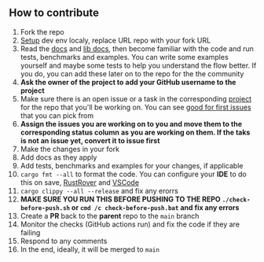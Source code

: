 ## How to contribute

1. Fork the repo
2. [Setup](https://github.com/radumarias/rencfs?tab=readme-ov-file#locally) dev env localy, replace URL repo with your fork URL
3. Read the [docs](https://github.com/radumarias/rencfs) and [lib docs](https://docs.rs/rencfs/latest/rencfs), then become familiar with the code and run tests, benchmarks and examples. You can write some examples yourself and maybe some tests to help you understand the flow better. If you do, you can add these later on to the repo for the the community
4. **Ask the owner of the project to add your GitHub username to the project** 
5. Make sure there is an open issue or a task in the corresponding [project](https://github.com/users/radumarias/projects/1) for the repo that you'll be working on. You can see [good for first issues](https://github.com/radumarias/rencfs/issues?q=is%3Aissue+is%3Aopen+label%3A%22good+first+issue%22) that you can pick from
6. **Assign the issues you are working on to you and move them to the corresponding status column as you are working on them. If the taks is not an issue yet, convert it to issue first**
7. Make the changes in your fork
8. Add docs as they apply
9. Add tests, benchmarks and examples for your changes, if applicable
10. `cargo fmt --all` to format the code. You can configure your **IDE** to do this on
   save, [RustRover](https://www.jetbrains.com/help/rust/rustfmt.html)
   and [VSCode](https://code.visualstudio.com/docs/languages/rust#_formatting)
11. `cargo clippy --all --release` and fix any erorrs
12. **MAKE SURE YOU RUN THIS BEFORE PUSHING TO THE REPO `./check-before-push.sh` or `cmd /c check-before-push.bat` and fix any errors**
13. Create a **PR** back to the **parent** repo to the `main` branch
14. Monitor the checks (GitHub actions run) and fix the code if they are failing
15. Respond to any comments
16. In the end, ideally, it will be merged to `main`
